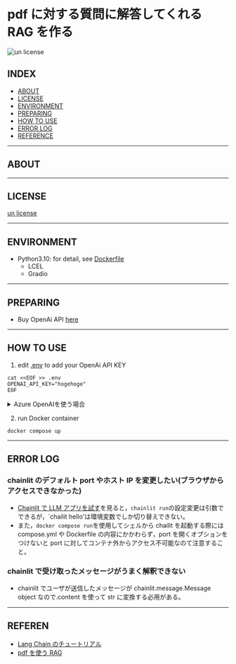 # pdf に対する質問に解答してくれる RAG を作る

![un license](https://img.shields.io/github/license/RyosukeDTomita/LangChainTest)

## INDEX

- [ABOUT](#about)
- [LICENSE](#license)
- [ENVIRONMENT](#environment)
- [PREPARING](#preparing)
- [HOW TO USE](#how-to-use)
- [ERROR LOG](#error-log)
- [REFERENCE](#reference)

---

## ABOUT

---

## LICENSE

[un license](./LICENSE)

---

## ENVIRONMENT

- Python3.10: for detail, see [Dockerfile](./Dockerfile)
  - LCEL
  - Gradio

---

## PREPARING

- Buy OpenAi API [here](https://platform.openai.com/account/api-keys)

---

## HOW TO USE

1. edit [.env](./.env) to add your OpenAi API KEY

```shell
cat <<EOF >> .env
OPENAI_API_KEY="hogehoge"
EOF
```

<details><summary>Azure OpenAIを使う場合</summary><div>

```shell
cat <<EOF >> .env
OPENAI_API_VERSION=2023-12-01-preview
AZURE_OPENAI_ENDPOINT=https://example.com
AZURE_OPENAI_API_KEY=hogehoge
EOF
```

</div></details>

2. run Docker container

```shell
docker compose up
```

---

## ERROR LOG

### chainlit のデフォルト port やホスト IP を変更したい(ブラウザからアクセスできなかった)

- [Chainlit で LLM アプリを試す](https://zenn.dev/kun432/scraps/d312ecea15726d)を見ると，`chainlit run`の設定変更は引数でできるが，`chailit hello'は環境変数でしか切り替えできない。
- また，`docker compose run`を使用してシェルから chailit を起動する際には compose.yml や Dockerfile の内容にかかわらず，port を開くオプションをつけないと port に対してコンテナ外からアクセス不可能なのて注意すること。

### chainlit で受け取ったメッセージがうまく解釈できない

- chainlit でユーザが送信したメッセージが chainlit.message.Message object なので.content を使って str に変換する必用がある。

---

## REFEREN

- [Lang Chain のチュートリアル](https://python.langchain.com/docs/expression_language/get_started)
- [pdf を使う RAG](https://qiita.com/hiroki_okuhata_int/items/7102bab7d96eb2574e7d)

